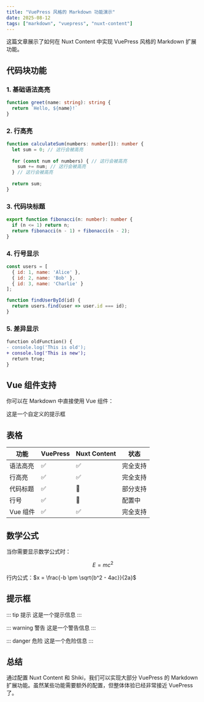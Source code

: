 ```yaml
---
title: "VuePress 风格的 Markdown 功能演示"
date: 2025-08-12
tags: ["markdown", "vuepress", "nuxt-content"]
---
```

这篇文章展示了如何在 Nuxt Content 中实现 VuePress 风格的 Markdown 扩展功能。

## 代码块功能

### 1. 基础语法高亮

```typescript
function greet(name: string): string {
  return `Hello, ${name}!`
}
```

### 2. 行高亮

```typescript {2,4-6}
function calculateSum(numbers: number[]): number {
  let sum = 0; // 这行会被高亮
  
  for (const num of numbers) { // 这行会被高亮
    sum += num; // 这行会被高亮
  } // 这行会被高亮
  
  return sum;
}
```

### 3. 代码块标题

```typescript title="utils/math.ts"
export function fibonacci(n: number): number {
  if (n <= 1) return n;
  return fibonacci(n - 1) + fibonacci(n - 2);
}
```

### 4. 行号显示

```javascript showLineNumbers
const users = [
  { id: 1, name: 'Alice' },
  { id: 2, name: 'Bob' },
  { id: 3, name: 'Charlie' }
];

function findUserById(id) {
  return users.find(user => user.id === id);
}
```

### 5. 差异显示

```diff
function oldFunction() {
- console.log('This is old');
+ console.log('This is new');
  return true;
}
```

## Vue 组件支持

你可以在 Markdown 中直接使用 Vue 组件：

<div class="bg-blue-100 p-4 rounded">
  这是一个自定义的提示框
</div>

## 表格

| 功能 | VuePress | Nuxt Content | 状态 |
|------|----------|--------------|------|
| 语法高亮 | ✅ | ✅ | 完全支持 |
| 行高亮 | ✅ | ✅ | 完全支持 |
| 代码标题 | ✅ | 🔄 | 部分支持 |
| 行号 | ✅ | 🔄 | 配置中 |
| Vue 组件 | ✅ | ✅ | 完全支持 |

## 数学公式

当你需要显示数学公式时：

$$
E = mc^2
$$

行内公式：$x = \frac{-b \pm \sqrt{b^2 - 4ac}}{2a}$

## 提示框

::: tip 提示
这是一个提示信息
:::

::: warning 警告
这是一个警告信息
:::

::: danger 危险
这是一个危险信息
:::

## 总结

通过配置 Nuxt Content 和 Shiki，我们可以实现大部分 VuePress 的 Markdown 扩展功能。虽然某些功能需要额外的配置，但整体体验已经非常接近 VuePress 了。
